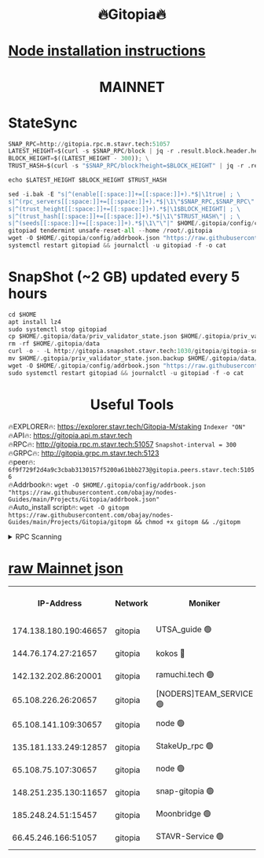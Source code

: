 <h1 align="center"> 🔥Gitopia🔥</h1>

[Node installation instructions](https://github.com/obajay/nodes-Guides/tree/main/Projects/Gitopia)
=

<h1 align="center"> MAINNET</h1>

# StateSync
```python
SNAP_RPC=http://gitopia.rpc.m.stavr.tech:51057
LATEST_HEIGHT=$(curl -s $SNAP_RPC/block | jq -r .result.block.header.height); \
BLOCK_HEIGHT=$((LATEST_HEIGHT - 300)); \
TRUST_HASH=$(curl -s "$SNAP_RPC/block?height=$BLOCK_HEIGHT" | jq -r .result.block_id.hash)

echo $LATEST_HEIGHT $BLOCK_HEIGHT $TRUST_HASH

sed -i.bak -E "s|^(enable[[:space:]]+=[[:space:]]+).*$|\1true| ; \
s|^(rpc_servers[[:space:]]+=[[:space:]]+).*$|\1\"$SNAP_RPC,$SNAP_RPC\"| ; \
s|^(trust_height[[:space:]]+=[[:space:]]+).*$|\1$BLOCK_HEIGHT| ; \
s|^(trust_hash[[:space:]]+=[[:space:]]+).*$|\1\"$TRUST_HASH\"| ; \
s|^(seeds[[:space:]]+=[[:space:]]+).*$|\1\"\"|" $HOME/.gitopia/config/config.toml
gitopiad tendermint unsafe-reset-all --home /root/.gitopia
wget -O $HOME/.gitopia/config/addrbook.json "https://raw.githubusercontent.com/obajay/nodes-Guides/main/Projects/Gitopia/addrbook.json"
systemctl restart gitopiad && journalctl -u gitopiad -f -o cat
```
# SnapShot (~2 GB) updated every 5 hours
```python
cd $HOME
apt install lz4
sudo systemctl stop gitopiad
cp $HOME/.gitopia/data/priv_validator_state.json $HOME/.gitopia/priv_validator_state.json.backup
rm -rf $HOME/.gitopia/data
curl -o - -L http://gitopia.snapshot.stavr.tech:1030/gitopia/gitopia-snap.tar.lz4 | lz4 -c -d - | tar -x -C $HOME/.gitopia --strip-components 2
mv $HOME/.gitopia/priv_validator_state.json.backup $HOME/.gitopia/data/priv_validator_state.json
wget -O $HOME/.gitopia/config/addrbook.json "https://raw.githubusercontent.com/obajay/nodes-Guides/main/Projects/Gitopia/addrbook.json"
sudo systemctl restart gitopiad && journalctl -u gitopiad -f -o cat
```
 <h1 align="center"> Useful Tools</h1>

🔥EXPLORER🔥:      https://explorer.stavr.tech/Gitopia-M/staking  `Indexer "ON"` \
🔥API🔥: 			 		 https://gitopia.api.m.stavr.tech \
🔥RPC🔥:           http://gitopia.rpc.m.stavr.tech:51057              `Snapshot-interval = 300` \
🔥GRPC🔥:          http://gitopia.grpc.m.stavr.tech:5123 \
🔥peer🔥:					 `6f9f729f2d4a9c3cbab3130157f5200a61bbb273@gitopia.peers.stavr.tech:51056` \
🔥Addrbook🔥:    ```wget -O $HOME/.gitopia/config/addrbook.json "https://raw.githubusercontent.com/obajay/nodes-Guides/main/Projects/Gitopia/addrbook.json"``` \
🔥Auto_install script🔥: ```wget -O gitopm https://raw.githubusercontent.com/obajay/nodes-Guides/main/Projects/Gitopia/gitopm && chmod +x gitopm && ./gitopm```


<details>
<summary>RPC Scanning</summary>

<h2 align="center"> We scan nodes in real time every 4 hours. And we provide the final result of RPC endpoints.
We cannot influence the operation of these nodes in any way. </h2>


```python
If Voting Power is higher than 0 --> then the Node is a validator of the network and may be subject to attack and be a potential threat to the chain.
```
```python
We marked such validators with a red symbol
```

</details>

[raw Mainnet json](https://rpc-check.gitopm.stavr.tech/gitopm/rpc-gitopm-result.json)
=

<table><tr><th>IP-Address</th><th>Network</th><th>Moniker</th><th>Latest Block Height</th><th>Earliest Block Height</th><th>Catching Up</th><th>Voting Power</th><th>Scan Time</th></tr><tr><td>174.138.180.190:46657</td><td>gitopia</td><td>UTSA_guide 🟢</td><td>9831940</td><td>6071990</td><td>False</td><td>0</td><td>2023-11-28T23:58:02.325730081UTC</td></tr><tr><td>144.76.174.27:21657</td><td>gitopia</td><td>kokos 🔴</td><td>9831962</td><td>6071990</td><td>False</td><td>936373</td><td>2023-11-28T23:58:35.404865478UTC</td></tr><tr><td>142.132.202.86:20001</td><td>gitopia</td><td>ramuchi.tech 🟢</td><td>9831960</td><td>6548337</td><td>False</td><td>0</td><td>2023-11-28T23:58:32.745181120UTC</td></tr><tr><td>65.108.226.26:20657</td><td>gitopia</td><td>[NODERS]TEAM_SERVICE 🟢</td><td>9831972</td><td>6846001</td><td>False</td><td>0</td><td>2023-11-28T23:58:52.422484485UTC</td></tr><tr><td>65.108.141.109:30657</td><td>gitopia</td><td>node 🟢</td><td>9831960</td><td>6931333</td><td>False</td><td>0</td><td>2023-11-28T23:58:32.219363153UTC</td></tr><tr><td>135.181.133.249:12857</td><td>gitopia</td><td>StakeUp_rpc 🟢</td><td>9831961</td><td>8010001</td><td>False</td><td>0</td><td>2023-11-28T23:58:33.080735926UTC</td></tr><tr><td>65.108.75.107:30657</td><td>gitopia</td><td>node 🟢</td><td>9831969</td><td>8802845</td><td>False</td><td>0</td><td>2023-11-28T23:58:45.942313737UTC</td></tr><tr><td>148.251.235.130:11657</td><td>gitopia</td><td>snap-gitopia 🟢</td><td>9831960</td><td>9516001</td><td>False</td><td>0</td><td>2023-11-28T23:58:32.489266110UTC</td></tr><tr><td>185.248.24.51:15457</td><td>gitopia</td><td>Moonbridge 🟢</td><td>9831954</td><td>9781501</td><td>False</td><td>0</td><td>2023-11-28T23:58:23.659141229UTC</td></tr><tr><td>66.45.246.166:51057</td><td>gitopia</td><td>STAVR-Service 🟢</td><td>9831945</td><td>9804001</td><td>False</td><td>0</td><td>2023-11-28T23:58:09.052771762UTC</td></tr></table>

